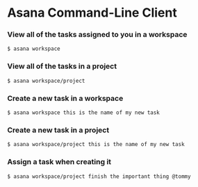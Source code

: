 Asana Command-Line Client
===

### View all of the tasks assigned to you in a workspace

    $ asana workspace

### View all of the tasks in a project

    $ asana workspace/project

### Create a new task in a workspace

    $ asana workspace this is the name of my new task

### Create a new task in a project

    $ asana workspace/project this is the name of my new task

### Assign a task when creating it

    $ asana workspace/project finish the important thing @tommy
